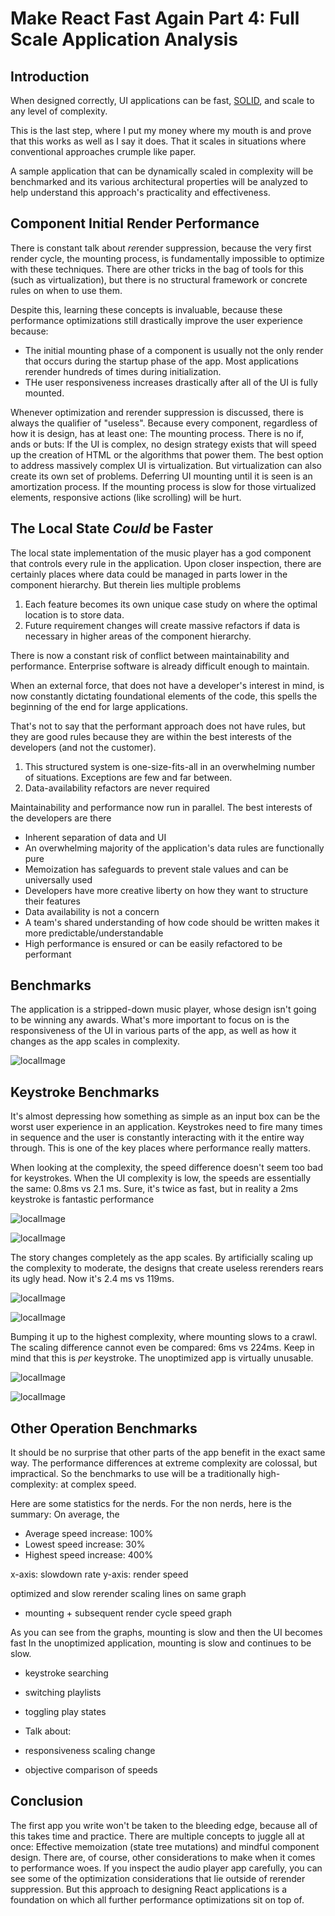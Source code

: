 # Make React Fast Again Part 4: Full Scale Application Analysis

## Introduction

When designed correctly, UI applications can be fast, [SOLID](https://en.wikipedia.org/wiki/SOLID), and scale to any level of complexity.

This is the last step, where I put my money where my mouth is and prove that this works as well as I say it does. That it scales in situations where conventional approaches crumple like paper.

A sample application that can be dynamically scaled in complexity will be benchmarked and its various architectural properties will be analyzed to help understand this approach's practicality and effectiveness.

## Component Initial Render Performance

There is constant talk about *re*render suppression, because the very first render cycle, the mounting process, is fundamentally impossible to optimize with these techniques. There are other tricks in the bag of tools for this (such as virtualization), but there is no structural framework or concrete rules on when to use them.

Despite this, learning these concepts is invaluable, because these performance optimizations still drastically improve the user experience because:

- The initial mounting phase of a component is usually not the only render that occurs during the startup phase of the app. Most applications rerender hundreds of times during initialization.
- THe user responsiveness increases drastically after all of the UI is fully mounted.

Whenever optimization and rerender suppression is discussed, there is always the qualifier of "useless". Because every component, regardless of how it is design, has at least one: The mounting process. There is no if, ands or buts: If the UI is complex, no design strategy exists that will speed up the creation of HTML or the algorithms that power them. The best option to address massively complex UI is virtualization. But virtualization can also create its own set of problems. Deferring UI mounting until it is seen is an amortization process. If the mounting process is slow for those virtualized elements, responsive actions (like scrolling) will be hurt.

## The Local State *Could* be Faster

The local state implementation of the music player has a god component that controls every rule in the application. Upon closer inspection, there are certainly places where data could be managed in parts lower in the component hierarchy. But therein lies multiple problems

1. Each feature becomes its own unique case study on where the optimal location is to store data.
2. Future requirement changes will create massive refactors if data is necessary in higher areas of the component hierarchy.

There is now a constant risk of conflict between maintainability and performance. Enterprise software is already difficult enough to maintain. 

When an external force, that does not have a developer's interest in mind, is now constantly dictating foundational elements of the code, this spells the beginning of the end for large applications.

That's not to say that the performant approach does not have rules, but they are good rules because they are within the best interests of the developers (and not the customer).

1. This structured system is one-size-fits-all in an overwhelming number of situations. Exceptions are few and far between.
2. Data-availability refactors are never required

Maintainability and performance now run in parallel. The best interests of the developers are there

- Inherent separation of data and UI
- An overwhelming majority of the application's data rules are functionally pure
- Memoization has safeguards to prevent stale values and can be universally used
- Developers have more creative liberty on how they want to structure their features
- Data availability is not a concern
- A team's shared understanding of how code should be written makes it more predictable/understandable
- High performance is ensured or can be easily refactored to be performant

## Benchmarks

The application is a stripped-down music player, whose design isn't going to be winning any awards. What's more important to focus on is the responsiveness of the UI in various parts of the app, as well as how it changes as the app scales in complexity.

![localImage](./resources/pt4-fig-7.png)

## Keystroke Benchmarks

It's almost depressing how something as simple as an input box can be the worst user experience in an application. Keystrokes need to fire many times in sequence and the user is constantly interacting with it the entire way through. This is one of the key places where performance really matters.

When looking at the complexity, the speed difference doesn't seem too bad for keystrokes. When the UI complexity is low, the speeds are essentially the same: 0.8ms vs 2.1 ms. Sure, it's twice as fast, but in reality a 2ms keystroke is fantastic performance

![localImage](./resources/pt4-fig-6.png)

![localImage](./resources/pt4-fig-5.png)

The story changes completely as the app scales. By artificially scaling up the complexity to moderate, the designs that create useless rerenders rears its ugly head. Now it's 2.4 ms vs 119ms.

![localImage](./resources/pt4-fig-3.png)

![localImage](./resources/pt4-fig-4.png)

Bumping it up to the highest complexity, where mounting slows to a crawl. The scaling difference cannot even be compared: 6ms vs 224ms. Keep in mind that this is *per* keystroke. The unoptimized app is virtually unusable.

![localImage](./resources/pt4-fig-1.png)

![localImage](./resources/pt4-fig-2.png)

## Other Operation Benchmarks

It should be no surprise that other parts of the app benefit in the exact same way. The performance differences at extreme complexity are colossal, but impractical. So the benchmarks to use will be a traditionally high-complexity: at complex speed.

Here are some statistics for the nerds. For the non nerds, here is the summary: On average, the 
- Average speed increase: 100%
- Lowest speed increase: 30%
- Highest speed increase: 400%

x-axis: slowdown rate
y-axis: render speed

optimized and slow rerender scaling lines on same graph

- mounting + subsequent render cycle speed graph

As you can see from the graphs, mounting is slow and then the UI becomes fast
In the unoptimized application, mounting is slow and continues to be slow.

- keystroke searching
- switching playlists
- toggling play states

- Talk about:

- responsiveness scaling change
- objective comparison of speeds

## Conclusion

The first app you write won't be taken to the bleeding edge, because all of this takes time and practice. There are multiple concepts to juggle all at once: Effective memoization (state tree mutations) and mindful component design. There are, of course, other considerations to make when it comes to performance woes. If you inspect the audio player app carefully, you can see some of the optimization considerations that lie outside of rerender suppression. But this approach to designing React applications is a foundation on which all further performance optimizations sit on top of.
